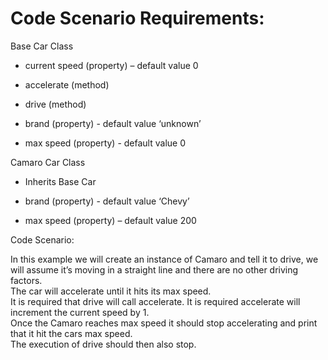 
# Code Scenario Requirements:

Base Car Class

+ current speed (property) – default value 0

+ accelerate (method)

+ drive (method)

+ brand (property) - default value ‘unknown’

+ max speed (property) - default value 0

Camaro Car Class

+ Inherits Base Car

+ brand (property) - default value ‘Chevy’

+ max speed (property) – default value 200

Code Scenario:

In this example we will create an instance of Camaro and tell it to drive, 
we will assume it’s moving in a straight line and there are no other driving factors.  
The car will accelerate until it hits its max speed.  
It is required that drive will call accelerate. 
It is required accelerate will increment the current speed by 1.  
Once the Camaro reaches max speed it should stop accelerating and print that it hit the cars max speed.  
The execution of drive should then also stop.
